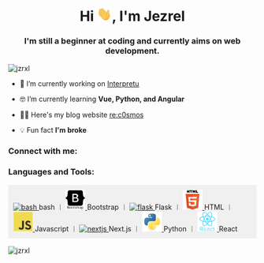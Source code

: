 <h1 align="center">Hi <img src="https://github.com/ABSphreak/ABSphreak/blob/master/gifs/Hi.gif" width="30px">, I'm Jezrel</h1>
<h3 align="center">I'm still a beginner at coding and currently aims on web development.</h3>

<p align="left"> <img src="https://komarev.com/ghpvc/?username=jzrxl&label=Views&color=689e68&style=flat" alt="jzrxl" /> </p>

- 🔭 I’m currently working on [Interpretu](https://interpretu.vercel.app)

- 🤓 I’m currently learning **Vue, Python, and Angular**

- 👨‍💻 Here's my blog website [re:c0smos](https://rec0smos.vercel.app)

- 💡 Fun fact **I'm broke**

<h3 align="left">Connect with me:</h3>
<p align="left">
</p>

<h3 align="left">Languages and Tools:</h3>
<div style="background-color: #f0f0f0; padding: 10px; display: inline-block;">
  <a href="https://www.gnu.org/software/bash/" target="_blank" rel="noreferrer"> <img src="https://www.vectorlogo.zone/logos/gnu_bash/gnu_bash-icon.svg" alt="bash" width="40" height="40"/> </a>
bash
  ︱
  <a href="https://getbootstrap.com" target="_blank" rel="noreferrer"> <img src="https://raw.githubusercontent.com/devicons/devicon/master/icons/bootstrap/bootstrap-plain-wordmark.svg" alt="bootstrap" width="40" height="40"/> </a>
Bootstrap
  ︱
  <a href="https://flask.palletsprojects.com/" target="_blank" rel="noreferrer"> <img src="https://www.vectorlogo.zone/logos/pocoo_flask/pocoo_flask-icon.svg" alt="flask" width="40" height="40"/> </a>
Flask
  ︱
  <a href="https://www.w3.org/html/" target="_blank" rel="noreferrer"> <img src="https://raw.githubusercontent.com/devicons/devicon/master/icons/html5/html5-original-wordmark.svg" alt="html5" width="40" height="40"/> </a>
HTML
  ︱
  <a href="https://developer.mozilla.org/en-US/docs/Web/JavaScript" target="_blank" rel="noreferrer"> <img src="https://raw.githubusercontent.com/devicons/devicon/master/icons/javascript/javascript-original.svg" alt="javascript" width="40" height="40"/> </a>
Javascript
  ︱
  <a href="https://nextjs.org/" target="_blank" rel="noreferrer"> <img src="https://cdn.worldvectorlogo.com/logos/nextjs-2.svg" alt="nextjs" width="40" height="40"/> </a>
Next.js
  ︱
  <a href="https://www.python.org" target="_blank" rel="noreferrer"> <img src="https://raw.githubusercontent.com/devicons/devicon/master/icons/python/python-original.svg" alt="python" width="40" height="40"/> </a>
Python
  ︱
  <a href="https://reactjs.org/" target="_blank" rel="noreferrer"> <img src="https://raw.githubusercontent.com/devicons/devicon/master/icons/react/react-original-wordmark.svg" alt="react" width="40" height="40"/> </a>
React
</div>

<p><img align="center" src="https://github-readme-streak-stats.herokuapp.com/?user=jzrxl&theme=highcontrast" alt="jzrxl" /></p>
